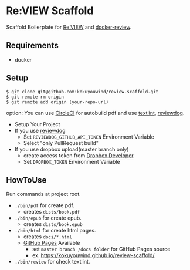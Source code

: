 # Re:VIEW Scaffold

Scaffold Boilerplate for [Re:VIEW](https://github.com/kmuto/review) and [docker-review](https://github.com/vvakame/docker-review).

## Requirements

- docker

## Setup

```
$ git clone git@github.com:kokuyouwind/review-scaffold.git
$ git remote rm origin
$ git remote add origin (your-repo-url)
```

option: You can use [CircleCI](https://circleci.com/) for autobuild pdf and use [textlint](https://github.com/textlint/textlint), [reviewdog](https://github.com/haya14busa/reviewdog).

- Setup Your Project
- If you use [reviewdog](https://github.com/haya14busa/reviewdog)
  - Set `REVIEWDOG_GITHUB_API_TOKEN` Environment Variable
  - Select "only PullRequest build"
- If you use dropbox upload(master branch only)
  - create access token from [Dropbox Developer](https://www.dropbox.com/developers)
  - Set `DROPBOX_TOKEN` Environment Variable

## HowToUse

Run commands at project root.

- `./bin/pdf` for create pdf.
  - creates `dists/book.pdf`
- `./bin/epub` for create epub.
  - creates `dists/book.epub`
- `./bin/html` for create html pages.
  - creates `docs/*.html`
  - [GitHub Pages](https://help.github.com/articles/configuring-a-publishing-source-for-github-pages/) Available
    - set `master branch /docs folder` for GitHub Pages source
    - ex. https://kokuyouwind.github.io/review-scaffold/
- `./bin/review` for check textlint.
